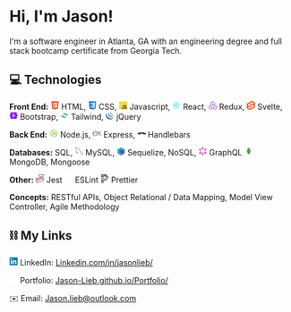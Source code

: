 # Hi, I'm Jason!

I'm a software engineer in Atlanta, GA with an engineering degree and full stack bootcamp certificate from Georgia Tech.

## 💻 Technologies

**Front End:**
<img src="icons/html5.svg" alt="HTML" title="HTML" height="15px" />
HTML,
<img src="icons/css3.svg" alt="CSS" title="CSS" height="15px" />
CSS,
<img src="icons/javascript.svg" alt="Javascript" title="Javascript" height="15px" />
Javascript,
<img src="icons/react.svg" alt="React" title="React" height="15px" />
React,
<img src="icons/redux.svg" alt="Redux" title="Redux" height="15px" />
Redux,
<img src="icons/svelte.svg" alt="Svelte" title="Svelte" height="15px" />
Svelte,
<img src="icons/bootstrap.svg" alt="Bootstrap" title="Bootstrap" height="15px" />
Bootstrap,
<img src="icons/tailwindcss.svg" alt="Tailwind" title="Tailwind" height="15px" />
Tailwind,
<img src="icons/jquery.svg" alt="jQuery" title="jQuery" height="15px" />
jQuery
<br/>

**Back End:**
<img src="icons/nodejs.svg" alt="Node.js" title="Node.js" height="15px" />
Node.js,
<img src="icons/express.svg" alt="Express" title="Express" height="15px" />
Express,
<img src="icons/handlebars.svg" alt="Handlebars" title="Handlebars" height="15px" />
Handlebars
<br/>

**Databases:**
SQL,
<img src="icons/mysql.svg" alt="Handlebars" title="Handlebars" height="15px" />
MySQL,
<img src="icons/sequelize.svg" alt="Sequelize" title="Sequelize" height="15px" />
Sequelize,
NoSQL,
<img src="icons/graphql.svg" alt="GraphQL" title="GraphQL" height="15px" />
GraphQL
<img src="icons/mongodb.svg" alt="MongoDB" title="MongoDB" height="15px" />
MongoDB,
Mongoose
<br/>

**Other:**
<img src="icons/jest.svg" alt="Jest" title="Jest" height="15px" />
Jest
<img src="icons/eslint.svg" alt="ESLint" title="ESLint" height="15px" width="15px" />
ESLint
<img src="icons/prettier.svg" alt="Prettier" title="Prettier" height="15px" />
Prettier
<br/>

**Concepts:**
RESTful APIs,
Object Relational / Data Mapping,
Model View Controller,
Agile Methodology
<br/>

## ⛓ My Links

<img src="icons/linkedin.svg" alt="LinkedIn" title="LinkedIn" height="15px" /> LinkedIn: [Linkedin.com/in/jasonlieb/](https://Linkedin.com/in/jasonlieb/)
<br/>

<img src="icons/github.svg" alt="Github" title="Github" height="15px" /> Portfolio: [Jason-Lieb.github.io/Portfolio/](https://jason-lieb.github.io/Portfolio/)
<br/>

✉️ Email: Jason.lieb@outlook.com

<!-- ![Jason's GitHub stats](https://github-readme-stats.vercel.app/api?username=jason-lieb&show_icons=true&theme=transparent&hide_border=true) -->

<!--
- 🔭 I’m currently working on ...
- 🌱 I’m currently learning ...
- 👯 I’m looking to collaborate on ...
- 🤔 I’m looking for help with ...
- 💬 Ask me about ...
- 📫 How to reach me: ...
- 😄 Pronouns: ...
- ⚡ Fun fact: ...
-->
